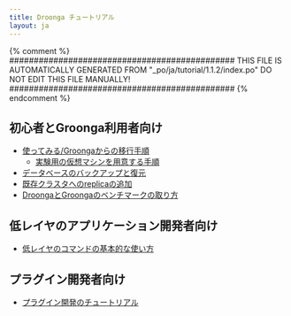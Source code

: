 ```yaml
---
title: Droonga チュートリアル
layout: ja
---
```


{% comment %}
##############################################
  THIS FILE IS AUTOMATICALLY GENERATED FROM
  "_po/ja/tutorial/1.1.2/index.po"
  DO NOT EDIT THIS FILE MANUALLY!
##############################################
{% endcomment %}


## 初心者とGroonga利用者向け

 * [使ってみる/Groongaからの移行手順](groonga/)
   * [実験用の仮想マシンを用意する手順](virtual-machines-for-experiments/)
 * [データベースのバックアップと復元](dump-restore/)
 * [既存クラスタへのreplicaの追加](add-replica/)
 * [DroongaとGroongaのベンチマークの取り方](benchmark/)

## 低レイヤのアプリケーション開発者向け

 * [低レイヤのコマンドの基本的な使い方](basic/)

## プラグイン開発者向け

 * [プラグイン開発のチュートリアル](plugin-development/)



